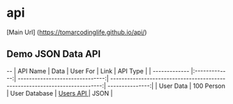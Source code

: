 # api
[Main Url] (https://tomarcodinglife.github.io/api/) 

## Demo JSON Data API
--
| API Name      | Data          |  User For                       |  Link                                                                       |     API Type    |
| ------------- |:-------------:| -------------------------------:| ---------------------------------------------------------------------------:| ---------------:|
| User Data     | 100 Person    | User Database                   |  [Users API ](https://tomarcodinglife.github.io/api/usersdata.json)         |       JSON      |
